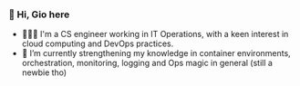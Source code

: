 ### 👋  Hi, Gio here
- 👩🏻‍💻 I'm a CS engineer working in IT Operations, with a keen interest in cloud computing and DevOps practices.
- 🚀 I’m currently strengthening my knowledge in container environments, orchestration, monitoring, logging and Ops magic in general (still a newbie tho)
<!---
---
<a href="https://github.com/anuraghazra/github-readme-stats">
  <img align="center" src="https://github-readme-stats.vercel.app/api?username=fiscafusca&show_icons=true&theme=radical&count_private=true" />
</a>
<a href="https://github.com/anuraghazra/convoychat">
  <img align="center" src="https://github-readme-stats.vercel.app/api/top-langs/?username=fiscafusca&layout=compact&hide=jupyter%20notebook&count_private=true&theme=radical" />
</a>
--->
